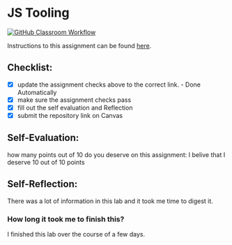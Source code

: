 JS Tooling
===================================
[![GitHub Classroom Workflow](https://github.com/AGrosko/Tooling-Lab-Template/actions/workflows/classroom.yml/badge.svg)](https://github.com/AGrosko/Tooling-Lab-Template/actions/workflows/classroom.yml)

Instructions to this assignment can be found [here](https://reedws.github.io/IT3049C/coursework/labs/tooling/).

## Checklist:
- [x] update the assignment checks above to the correct link. - Done Automatically
- [X] make sure the assignment checks pass
- [X] fill out the self evaluation and Reflection
- [X] submit the repository link on Canvas

## Self-Evaluation: 
how many points out of 10 do you deserve on this assignment: 
I belive that I deserve 10 out of 10 points

## Self-Reflection:

There was a lot of information in this lab and it took me time to digest it.

### How long it took me to finish this?

I finished this lab over the course of a few days.